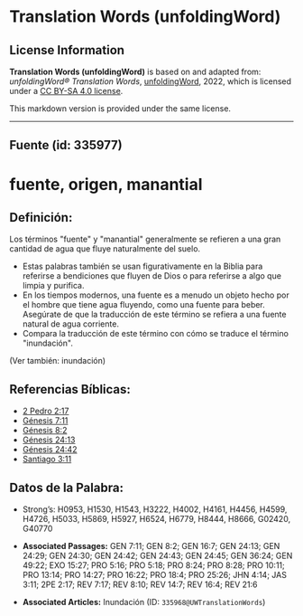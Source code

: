 # Translation Words (unfoldingWord)

## License Information

**Translation Words (unfoldingWord)** is based on and adapted from: _unfoldingWord® Translation Words_, [unfoldingWord](https://unfoldingword.org/utw), 2022, which is licensed under a [CC BY-SA 4.0 license](https://creativecommons.org/licenses/by-sa/4.0/legalcode.en).

This markdown version is provided under the same license.



--------------------------------

## Fuente (id: 335977)

fuente, origen, manantial
=========================

Definición:
-----------

Los términos "fuente" y "manantial" generalmente se refieren a una gran cantidad de agua que fluye naturalmente del suelo.

* Estas palabras también se usan figurativamente en la Biblia para referirse a bendiciones que fluyen de Dios o para referirse a algo que limpia y purifica.
* En los tiempos modernos, una fuente es a menudo un objeto hecho por el hombre que tiene agua fluyendo, como una fuente para beber. Asegúrate de que la traducción de este término se refiera a una fuente natural de agua corriente.
* Compara la traducción de este término con cómo se traduce el término "inundación".

(Ver también: inundación)

Referencias Bíblicas:
---------------------

* [2 Pedro 2:17](https://ref.ly/2Pet2:17)
* [Génesis 7:11](https://ref.ly/Gen7:11)
* [Génesis 8:2](https://ref.ly/Gen8:2)
* [Génesis 24:13](https://ref.ly/Gen24:13)
* [Génesis 24:42](https://ref.ly/Gen24:42)
* [Santiago 3:11](https://ref.ly/Jas3:11)

Datos de la Palabra:
--------------------

* Strong’s: H0953, H1530, H1543, H3222, H4002, H4161, H4456, H4599, H4726, H5033, H5869, H5927, H6524, H6779, H8444, H8666, G02420, G40770

* **Associated Passages:** GEN 7:11; GEN 8:2; GEN 16:7; GEN 24:13; GEN 24:29; GEN 24:30; GEN 24:42; GEN 24:43; GEN 24:45; GEN 36:24; GEN 49:22; EXO 15:27; PRO 5:16; PRO 5:18; PRO 8:24; PRO 8:28; PRO 10:11; PRO 13:14; PRO 14:27; PRO 16:22; PRO 18:4; PRO 25:26; JHN 4:14; JAS 3:11; 2PE 2:17; REV 7:17; REV 8:10; REV 14:7; REV 16:4; REV 21:6
* **Associated Articles:** Inundación (ID: `335968@UWTranslationWords`)


